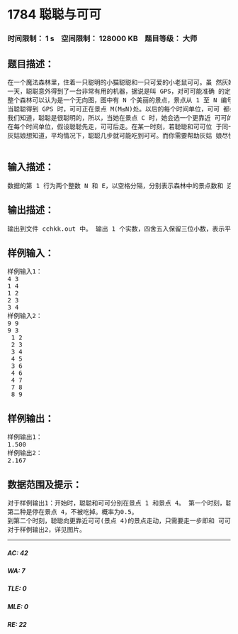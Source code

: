 # 1784 聪聪与可可   
### 时间限制： 1 s&nbsp;&nbsp;&nbsp;&nbsp;空间限制： 128000 KB&nbsp;&nbsp;&nbsp;&nbsp;题目等级： 大师  
## 题目描述：  

<pre>
在一个魔法森林里，住着一只聪明的小猫聪聪和一只可爱的小老鼠可可。虽 然灰姑娘非常喜欢她们俩，但是，聪聪终究是一只猫，而可可终究是一只老鼠， 同样不变的是，聪聪成天想着要吃掉可可。   
一天，聪聪意外得到了一台非常有用的机器，据说是叫 GPS，对可可能准确 的定位。有了这台机器，聪聪要吃可可就易如反掌了。于是，聪聪准备马上出发， 去找可可。而可怜的可可还不知道大难即将临头，仍在森林里无忧无虑的玩耍。 小兔子乖乖听到这件事，马上向灰姑娘报告。灰姑娘决定尽快阻止聪聪，拯救可 可，可她不知道还有没有足够的时间。   
整个森林可以认为是一个无向图，图中有 N 个美丽的景点，景点从 1 至 N 编号。小动物们都只在景点休息、玩耍。在景点之间有一些路连接。   
当聪聪得到 GPS 时，可可正在景点 M(M≤N)处。以后的每个时间单位，可可 都会选择去相邻的景点(可能有多个)中的一个或停留在原景点不动。而去这些地 方所发生的概率是相等的。假设有 P 个景点与景点 M 相邻，它们分别是景点 R、 景点 S，……景点 Q，在时刻 T 可可处在景点 M，则在(T＋1)时刻，可可有 1/（1 + P） 的可能在景点 R，有 1/（1 + P） 的可能在景点 S，……，有 1/（1 + P） 的可能在景点 Q，还有1/（1 + P）的可能停在景点 M。   
我们知道，聪聪是很聪明的，所以，当她在景点 C 时，她会选一个更靠近 可可的景点，如果这样的景点有多个，她会选一个标号最小的景点。由于聪聪太 想吃掉可可了，如果走完第一步以后仍然没吃到可可，她还可以在本段时间内再 向可可走近一步。   
在每个时间单位，假设聪聪先走，可可后走。在某一时刻，若聪聪和可可位 于同一个景点，则可怜的可可就被吃掉了。   
灰姑娘想知道，平均情况下，聪聪几步就可能吃到可可。而你需要帮助灰姑 娘尽快的找到答案。

</pre>
  
  
## 输入描述：  

<pre>
数据的第 1 行为两个整数 N 和 E，以空格分隔，分别表示森林中的景点数和 连接相邻景点的路的条数。 第 2 行包含两个整数 C 和 M，以空格分隔，分 别表示初始时聪聪和可可所在 的景点的编号。 接下来 E 行，每行两个整数，第 i+2 行的两个整数 Ai和 Bi表示景点 Ai和景 点 Bi 之间有一条路。 所有的路都是无向的，即：如果能从 A 走到 B，就可以从 B 走到 A。 输入保证任何两个景点之间不会有多于一条路直接相连，且聪聪和可可之间 必有路直接或间接的相连。
</pre>
  
  
## 输出描述：  

<pre>
输出到文件 cchkk.out 中。 输出 1 个实数，四舍五入保留三位小数，表示平均多少个时间单位后聪聪会把可可吃掉
</pre>
  
  
## 样例输入：  

<pre>
样例输入1：
4 3
1 4
1 2
2 3
3 4
样例输入2：
9 9
9 3
 1 2
 2 3
 3 4
 4 5
 3 6
 4 6
 4 7
 7 8
 8 9
</pre>
  
  
## 样例输出：  

<pre>
样例输出1：
1.500
样例输出2：
2.167 
</pre>
  
  
## 数据范围及提示：  

<pre>
对于样例输出1：开始时，聪聪和可可分别在景点 1 和景点 4。 第一个时刻，聪聪先走，她向更靠近可可(景点 4)的景点走动，走到景点 2， 然后走到景点 3；假定忽略走路所花时间。 可可后走，有两种可能： 第一种是走到景点 3，这样聪聪和可可到达同一个景点，可可被吃掉，步数为 1，概率为0.5。   
第二种是停在景点 4，不被吃掉。概率为0.5。   
到第二个时刻，聪聪向更靠近可可(景点 4)的景点走动，只需要走一步即和 可可在同一景点。因此这种情况下聪聪会在两步吃掉可可。 所以平均的步数是 1*0.5 +2*0.5 =1.5 步。
对于样例输出2，详见图片。
</pre>
  
  
***  

##### AC: 42  
##### WA: 7  
##### TLE: 0  
##### MLE: 0  
##### RE: 22  
